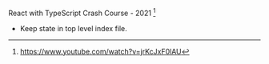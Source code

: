 React with TypeScript Crash Course - 2021 [^1]
[^1]: https://www.youtube.com/watch?v=jrKcJxF0lAU

- Keep state in top level index file.